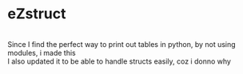 # eZstruct
<br>
Since I find the perfect way to print out tables in python, by not using modules, i made this<br>
I also updated it to be able to handle structs easily, coz i donno why
